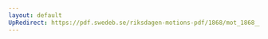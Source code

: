 ```yaml
---
layout: default
UpRedirect: https://pdf.swedeb.se/riksdagen-motions-pdf/1868/mot_1868__ak__00180/mot_1868__ak__00180_002.pdf
---
```

